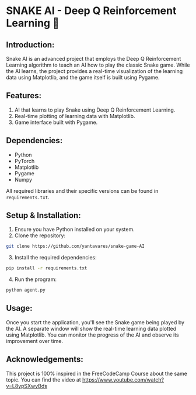 # SNAKE AI - Deep Q Reinforcement Learning :snake:

## Introduction:

Snake AI is an advanced project that employs the Deep Q Reinforcement Learning algorithm to teach an AI how to play the classic Snake game. While the AI learns, the project provides a real-time visualization of the learning data using Matplotlib, and the game itself is built using Pygame.

## Features:

1. AI that learns to play Snake using Deep Q Reinforcement Learning.
2. Real-time plotting of learning data with Matplotlib.
3. Game interface built with Pygame.

## Dependencies:

- Python
- PyTorch
- Matplotlib
- Pygame
- Numpy

All required libraries and their specific versions can be found in `requirements.txt`.

## Setup & Installation:

1. Ensure you have Python installed on your system.
2. Clone the repository:

```bash
git clone https://github.com/yantavares/snake-game-AI
```

3. Install the required dependencies:

```bash
pip install -r requirements.txt
```

4. Run the program:

```bash
python agent.py
```

## Usage:

Once you start the application, you'll see the Snake game being played by the AI. A separate window will show the real-time learning data plotted using Matplotlib. You can monitor the progress of the AI and observe its improvement over time.

## Acknowledgements:

This project is 100% inspired in the FreeCodeCamp Course about the same topic. You can find the video at https://www.youtube.com/watch?v=L8ypSXwyBds

